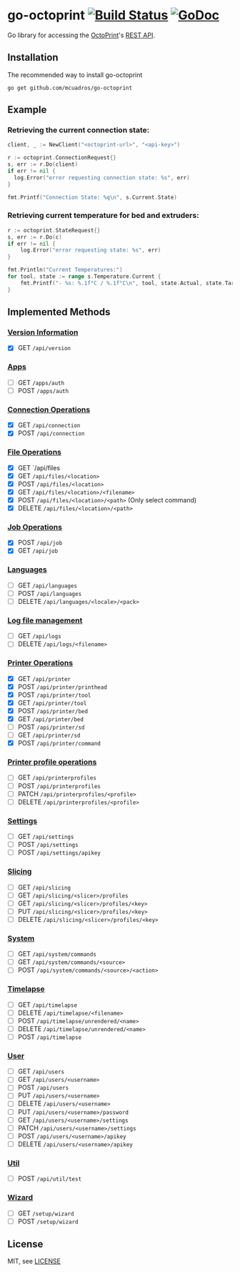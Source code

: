 go-octoprint [![Build Status](https://travis-ci.org/mcuadros/go-octoprint.svg?branch=master)](https://travis-ci.org/mcuadros/go-octoprint) [![GoDoc](http://godoc.org/github.com/mcuadros/go-octoprint?status.svg)](http://godoc.org/github.com/mcuadros/go-octoprint)
==============================

Go library for accessing the [OctoPrint](http://octoprint.org/)'s [REST API](http://docs.octoprint.org/en/master/api/index.html).

Installation
------------

The recommended way to install go-octoprint

```
go get github.com/mcuadros/go-octoprint
```

Example
-------

### Retrieving the current connection state:

```go
client, _ := NewClient("<octoprint-url>", "<api-key>")

r := octoprint.ConnectionRequest{}
s, err := r.Do(client)
if err != nil {
  log.Error("error requesting connection state: %s", err)
}

fmt.Printf("Connection State: %q\n", s.Current.State)
```


### Retrieving current temperature for bed and extruders:

```go
r := octoprint.StateRequest{}
s, err := r.Do(c)
if err != nil {
	log.Error("error requesting state: %s", err)
}

fmt.Println("Current Temperatures:")
for tool, state := range s.Temperature.Current {
	fmt.Printf("- %s: %.1f°C / %.1f°C\n", tool, state.Actual, state.Target)
}
```

## Implemented Methods

### [Version Information](http://docs.octoprint.org/en/master/api/version.html)
- [x] GET `/api/version`

### [Apps](http://docs.octoprint.org/en/master/api/apps.html)
- [ ] GET `/apps/auth`
- [ ] POST `/apps/auth`

### [Connection Operations](http://docs.octoprint.org/en/master/api/connection.html)
- [x] GET `/api/connection`
- [x] POST `/api/connection`

### [File Operations](http://docs.octoprint.org/en/master/api/files.html)
- [x] GET `/api/files
- [x] GET `/api/files/<location>`
- [x] POST `/api/files/<location>`
- [x] GET `/api/files/<location>/<filename>`
- [x] POST `/api/files/<location>/<path>` (Only select command)
- [x] DELETE `/api/files/<location>/<path>`

### [Job Operations](http://docs.octoprint.org/en/master/api/job.html)
- [x] POST `/api/job`
- [x] GET `/api/job`

### [Languages](http://docs.octoprint.org/en/master/api/languages.html)
- [ ] GET `/api/languages`
- [ ] POST `/api/languages`
- [ ] DELETE `/api/languages/<locale>/<pack>`

### [Log file management](http://docs.octoprint.org/en/master/api/logs.html)
- [ ] GET `/api/logs`
- [ ] DELETE `/api/logs/<filename>`

### [Printer Operations](http://docs.octoprint.org/en/master/api/printer.html)
- [x] GET `/api/printer`
- [x] POST `/api/printer/printhead`
- [x] POST `/api/printer/tool`
- [x] GET `/api/printer/tool`
- [x] POST `/api/printer/bed`
- [x] GET `/api/printer/bed`
- [ ] POST `/api/printer/sd`
- [ ] GET `/api/printer/sd`
- [x] POST `/api/printer/command`

### [Printer profile operations](http://docs.octoprint.org/en/master/api/printerprofiles.html)
- [ ] GET `/api/printerprofiles`
- [ ] POST `/api/printerprofiles`
- [ ] PATCH `/api/printerprofiles/<profile>`
- [ ] DELETE `/api/printerprofiles/<profile>`

### [Settings](http://docs.octoprint.org/en/master/api/settings.html)
- [ ] GET `/api/settings`
- [ ] POST `/api/settings`
- [ ] POST `/api/settings/apikey`

### [Slicing](http://docs.octoprint.org/en/master/api/slicing.html)
- [ ] GET `/api/slicing`
- [ ] GET `/api/slicing/<slicer>/profiles`
- [ ] GET `/api/slicing/<slicer>/profiles/<key>`
- [ ] PUT `/api/slicing/<slicer>/profiles/<key>`
- [ ] DELETE `/api/slicing/<slicer>/profiles/<key>`

### [System](http://docs.octoprint.org/en/master/api/system.html)
- [ ] GET `/api/system/commands`
- [ ] GET `/api/system/commands/<source>`
- [ ] POST `/api/system/commands/<source>/<action>`

### [Timelapse](http://docs.octoprint.org/en/master/api/timelapse.html)
- [ ] GET `/api/timelapse`
- [ ] DELETE `/api/timelapse/<filename>`
- [ ] POST `/api/timelapse/unrendered/<name>`
- [ ] DELETE `/api/timelapse/unrendered/<name>`
- [ ] POST `/api/timelapse`

### [User](http://docs.octoprint.org/en/master/api/users.html)
- [ ] GET `/api/users`
- [ ] GET `/api/users/<username>`
- [ ] POST `/api/users`
- [ ] PUT `/api/users/<username>`
- [ ] DELETE `/api/users/<username>`
- [ ] PUT `/api/users/<username>/password`
- [ ] GET `/api/users/<username>/settings`
- [ ] PATCH `/api/users/<username>/settings`
- [ ] POST `/api/users/<username>/apikey`
- [ ] DELETE `/api/users/<username>/apikey`

### [Util](http://docs.octoprint.org/en/master/api/util.html)
- [ ] POST `/api/util/test`

### [Wizard](http://docs.octoprint.org/en/master/api/wizard.html)
- [ ] GET `/setup/wizard`
- [ ] POST `/setup/wizard`

License
-------

MIT, see [LICENSE](LICENSE)
